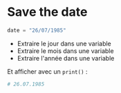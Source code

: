 # Save the date

```python
date = "26/07/1985"
```

- Extraire le jour dans une variable
- Extraire le mois dans une variable
- Extraire l'année dans une variable

Et afficher avec un ``print()`` :

```python
# 26.07.1985
```